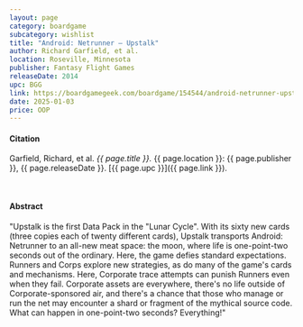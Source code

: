 ```yaml
---
layout: page
category: boardgame
subcategory: wishlist
title: "Android: Netrunner – Upstalk"
author: Richard Garfield, et al.
location: Roseville, Minnesota
publisher: Fantasy Flight Games
releaseDate: 2014
upc: BGG
link: https://boardgamegeek.com/boardgame/154544/android-netrunner-upstalk
date: 2025-01-03
price: OOP
---
```


#### Citation

Garfield, Richard, et al. *{{ page.title }}.* {{ page.location }}: {{ page.publisher }}, {{ page.releaseDate }}. [{{ page.upc }}]({{ page.link }}).

<br>


#### Abstract

"Upstalk is the first Data Pack in the "Lunar Cycle". With its sixty new cards (three copies each of twenty different cards), Upstalk transports Android: Netrunner to an all-new meat space: the moon, where life is one-point-two seconds out of the ordinary. Here, the game defies standard expectations. Runners and Corps explore new strategies, as do many of the game's cards and mechanisms. Here, Corporate trace attempts can punish Runners even when they fail. Corporate assets are everywhere, there's no life outside of Corporate-sponsored air, and there's a chance that those who manage or run the net may encounter a shard or fragment of the mythical source code. What can happen in one-point-two seconds? Everything!"
